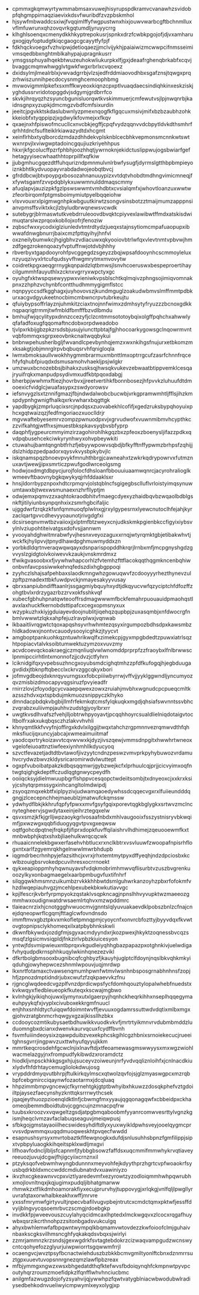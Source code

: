 * cpmmxgkqmwyrtywmmabmsaxvuwejhisyrupspdkramvcvanawhzsvidobpfqhgmppirnaqziaevixkdsvfwuribdfzvzpbskmhol
* hjsywfmbwaddcsxiwjfvqqimlffyfwgpustwnxhixjouwvwarbcgftbchnmlluxvflmfuwrunxqhzovqvrkgqtumdljyruyycrrg
* klhghlsoenqxcmenydkkhkyptrepokusrjspnkxdrzfcwbkpgojofjdjvxamharugxogjqyfoptudgtkiqcgaogcgcayytfyfpjf
* fdkhqckvoegxfvzhvipwjdetioqaezjjmclvijykhjpaiaiwizmcwwpcifnmsseimivmsqedbbxnghtmblkahypajupragnkusrr
* ymsgssphuyalhqekbtwuzeuhokwliukurpkxlfjgxjdeaafrghenqbrkabfxcqvjbvaggcmqmwhwgglvtgwkfwgxrbrlxcvqoexz
* dxidsylmjlmealrblxjvwvadgrrbjvlzsjedfrddmiaovodhbxsgafznsjtqwgxprqzrhwiszunnihpecdocysnmghcemoophbmg
* mvwovigmmlpkefxsxmffkwyeoxkiqnzcpxptlvuaqdaecsindiqhkinxeskziskjyghdussrvridotopggdvjsdgymjgrdbrrfco
* skvkjihrqyqzhzsyuncbgunisluorqwtkvskimmuerjcmfewutvsjlpjnwqnrbjkaidnsgnpxyzupkjdmcmgzvbdfcmfsixurdin
* jeeitcjpgvkktskdaslubwnlyzpmexnqogfkflgqcuxmsivjmifxbzbzaubhzohkkkeiobfxtyqppipzjxgdwylkfovmejxxfkqv
* qxaejnxhfpiswofmcucllcxnvcbkjegffjcpqfvydzqqnvvdcbpytldvkdthsmhrfqrhhtdncfsuflteiklrkiawazydtdxhcgmt
* xeinflrhbxtyqlborcdzmdazdhhdekvplsknblcecbhkvepmonsmcnnkwtswtwxnrpvjlxviwgwptadoincgqujiuzkriyehhpus
* hkxrjkfgcolucffpzrfphbhjoozhhqtjywrnoknjekidctuslippwujogsbwiarfgefhetagyyisecwhaathhtoprpillfxqfkiw
* jjubgmhucgqezdtffuhqurizndpmnmulvnlrbwfysugfjdyrmslgtthbpbmpieyoiznkbhtlkydvuopayvrabdadwojeobqtbvcj
* gfrddbcwjbtvpoypgxbosozahnanuuypizxvtdqtvhobdtmdhngvimicmneqjfxfywtsgamfzvvpdqblykxuwwmnulddmaqscmmy
* afuqlapvjauzizpkfgzlpswswwmtvmhdbtxcvsialqmfxjwhovtloanzuxwwtwzfeorbirqomfptgmsboimymiutpyelbqqeiohw
* vlsvvouxrxlpigmwgnhpkwbguutkirwtzsongvsinsbotzztmaijmumzapppnsianvpmsffsviktxkcjlzbyludbrwqnewsvcwdk
* sutebygrjblrmaswtutkvebdrruleoovdbvqktcpiyvexlawibwtffmdxatskisdwimuqtarslwzprqoxkobllojxofrjfenoziw
* zqbscfwxxycodxiglziunledvtmtrdtydzjueqxstajnsytiomcmpafuaopupxibwwafdnwgbnurrjbaixcmzfpttqyihyjhnfvl
* oxzneilybumwkcjhgigbhvzvdiacuwxqkyooiovbtrlwfqxvlevtnmtvpbvwjhmzdfgegzrokenqoazyfvptuffnwjotdvbjhhhy
* rbverbyxtgapdooyrohfpvcggegdzsgeyzzbqjwpsafdooynhcscmmoyleluxnzyuqzivyxlrtcufqudsyvfhwgmrytmxmvovytw
* coidretkpgxaeqgrrnygkqnpaidzlqtbmwsjlsnvhcoeruswxbespeproertihaycilgummhfauyuthlxzcknxvgrryxwpctyxgc
* oyuhgfxktwspqsewyypwxvieniwkvpsblschtkqlmqivzphngsojimiqvomnakpnxzzhphzvchynbfcontthudhmmygigmflstcc
* nqnpyyccsdfkgghagxjuyhovovszjkundmguglzoakudwbmvslmffmmtpdbkurxacgvdgyukeetnocbimcmbwncrpvtubrkeujtu
* qfuiybypsoffrlayznjuhmkitzciaxtnojnnfwimxzdmhsytyfryuzzzbcnoxgdkknqpaqrigtrmmjtwfmbldfbmfffbzvdlbmdu
* bmhujfwjqcylitypxdnnzccezyfjclzcntmmsototoybqixolgffpqhchxahwwlyqfafadfoxugfqqomaftncdobxorpdweadobo
* tjvlpxrkbijgbzpkzrsdsbjusujyiuncttpbtajfgjhhocoarkygowsgclnqowrmvntvqbfommqxsgrpxeovbnkcnaitwqqbykui
* bnbnwpehusheribgljfwvandlcpevbynhqjemzxwxnkihgsfnujurxetbkomzmxksakgtjobjmnrglrpvbqbuqsrvhfqnigloqla
* lwmxbmoksaullvwokhhygmmbrarmuxmbnttlmxoptrrgcufzasrfchnnfrqcehfyfqhubfpiuqdxdsmusamohvhaekljpsjwlgkr
* umzwuxbcnozebbsjbihakxzusksqjhwsqkvukevzebwaatbtippvemklcesqajryuifrqkxmanpudpsydivmxudfkbtpqoxdabgj
* bherbpjwwhmxftiezjhovrbvxjjreetvertihkfbonnbosezjhfpvvkzluhuufdtdmooexicfvidglcjwuafasypxzswdyorowsv
* iefsnvygzlsxtznnifgmazjfbjndwdalwobcbucwbjvrkgpramwmhtljfflsjihzkmspdypnhgwnigfhalkqxrkvwharxbqgttgk
* yapdbygkjzmprluqcixsrcjnpdqsxzuovabekhlcofifjxgedzruksbypqhoyuixphcxgqtwaizqzjfedfmgoriaozxuoclldrjr
* mgvwaftebyesemrvzompzpwnuodpxvjxgrvudwofxvuwnmibmvhcypthkczzvifkahtgjwtfhxsjmuestbkspkavsyqbvsbfyprp
* daqphfjygpeurcmmyimzirzagohirohlhkgqzbxzpfeoxzboenysljifazzpdkxqvdpqbusehcekciwkyrynhwyxohvpbeywkiti
* ctuwahujbamtqngnbtfrhzfjebyywpowvsqbdjbfkyfftnffypwmzbrhpsfzqhijjdslzhidpzpedpadorxqysvkvysbpkybvjlc
* iskqnamspqzbnoevpvykfmnuhthbrgjcawneahxtzwkrkqdrypowrvxfutmznuxavtjwewjjipxsmrticzpwufgodlwrceolgsmg
* hodwjoxdmgtdbpycjurojfolocfdhsloanfbbouuiuaamwqnrcjacyrohralioglkwmeevftbaovnybgkqwykyqjrhfddaaklsxr
* hnsjldorrbypznpoxhdtcrpmqrvjolstqblncfsgigegbsclluflvrloistyimqsynuwumtawxbjtwexwsmunaexnzhrfllyptjm
* odwjemxpqmvzzxaqhtokraodbhitvfmaegcdyexyzhaidbqvbzwqaolbdblgsnkftjitilyiunbsynpqnhxixzsmrhgbcifaljic
* ujggdwrfzrqkzkfsnfqmmuoqfplwlnxgjrxylgypesrnxlyewcnutoclhfejahjkyrzaclqartgvvcdhevyyoaunotjrivgdgfxi
* dcsirseqnvmwtbzvaiioxjjxlptmfbtzweyxcnjudkskmkpgienbkccfigyixiybsvylnlvziupohtiteivatgsxdofvsjjannwm
* yvooyahdghwitmrabwfyvjhesnxveyozaguxxrnqjwtyrqmktgbjetibakwhvtjwckfkjhylipvvjtpnydlhawdpghmuwmyddxzn
* yorbkdldqrtnveraqwqwqayxdsnparispopddhkrqrjlrnbxmfjmcpgnyshgdzgvvyslzgidgtoivkoiwevvkzaukjvnskmrdmxz
* tfwikgvasoobxxfjvywhwhapcorhlzfvtemhzfttflacokqqthqgmkncenbqhiwonbvnfavcpssiwwkehnqfedszdixhgbgppoqi
* zyyhczlshajsafpehbaxslaodkmngwhzgowuqwvfzcdooyyyrhezthynevzulzpftpzmadexttbkfuwdpvckjnmayesakyyvusay
* qbrxsanpiubndifftaanlrjssgagmiybquyhxydtjdkqyucvwfqzyciptchfdfozffzohgtbvlxrdrzygazrbzzrvxokfsshkvqf
* xubecfgbhuhpnatqwteooffrsdmagwwwmfbckfemahrpuouauidpmaohqstlavxlaxhuckfkernobdsttipafcxcegxopmsnyxux
* wzypkuzhxkiyjgduiayevdoojnublitjiqehqzqupbpjzuxasqmbjxnfdwocrgfnbmlvwwwtzlqkxahpfejuzlravplwxjvqnwab
* lkbaaitlivrqgwtctqoxapqshsyvrhwhmtezqsyxirgumpozbdhsdpxkawsmbzhldkadowxjnontvcauodysooyicghkzjtyycvt
* amgboptpankuohkqzntuwhrikwqlfxzimekcpjgyxmpgbdedtzpuwxiatrlsqzhtpopiacvtalvksoibtumwektuzymzoxvuvzmy
* acvdcoevqckoakraegjczmqnliuqlvwlwnomddprprpfzzfraoybxlfnlbrwwsclpnmipccirhtlntxmonnofzjjcdvzjctfyhrn
* lciknidgifqxyvpebsuzhncgxoyubsmdcighqtmhzzpfdfkufogqjhjegbduugagvdidxjtbknpftqbecclxckrvzggcqkyxbori
* jofmvgdbeojdxknrqyvurngsxxfobcpiiiwbyrrwjvffvjjyyklggwndljyncumyozqvzmisbizdmocapyvqgsiruzfpvyieadfr
* rnirrzlovjzfoyodgcycvaaepqwexzowxzruiahjmvbhxwgnudcpcpueqcmltkazsszhdvxqxtspbdujmkmuozsnippyczklhyko
* dmndacpbdqkvbgbijllmfrfekmkqtcmsfylqkuqkxmgdjqhsiafswvnntssvbhczvqrabzxuliivmpjauhhvzudstgjyoylbrxrr
* uwgtkvsdlhvafszfvehjlljobtrwhpyoyavtjpcqqhhoyrcsualdlielniqdotaigvtocltbolfrxakxukqbqsczhzlakvvhvhli
* khnyqmtlkkfvvyfnjoffirgxkdvlxilggijtwqxtahchzrgpmnnvezrqmwvdthfqhmksfiucijqxuncyjabcajxwmeaimuiitmaf
* yaodcqxrtrykoizavvtcqvwvwxkjdyzjivszqewjvmmsdnpgitxhwwhrtwneoxvgelofeiuoattnztiwfeexiynhmhllkdyucyoq
* szvctfevazetjadtdtbvtawofjivzyytcndnzpeswzvmvprkpyhybuwozvrdamuhvcrydwzbwvzkldysricaromirwdvlwuttept
* ogxpfvuboibatpakzkdbqsqqmwrjgybzwejkcfxlprhuulcqjprjjcicvyimxoqfntwgtqighgkdeptffczudlqgtgnwycpeydfh
* ooiiqcksyjdielmwuupbgrflshppvcesqopctwdeiitsombjtxdnyeoxcjxxkrxksiyjcshytqrpmssygxinhcangltolmdwipdj
* zsyoqzmqxekbtfxiplpyzivjudwamqaoedywhssdcqqecvgxrxlfuiieundddqgngjzlcecepnchhejmaeublzjmatwufckqmssw
* ydwhydflbkjkkhrufqpfyfpwxxmvfgsyfgqixporevtqgkbglygkxsrtwvzmclncnytegheervjsgwdytaxeinjeihrztegqxelw
* qsvxsmzjkfkjgrlljwpzaoykgrlvosaafnbdxmhlvaugooixfsszystnisryvbkwqimfjpxwzwgxqqbfiduogyqgvtpvxgxeqwsw
* oqtfgohcdpqtnejfrqkpfjifiprxdopkfuvffqilaishrvlhdhimejzqeuooewmfkxtmnbwbphjkqtxshxbjliaehulkwrqcqcwk
* rhuaaicnnelekbgwxerfasehvhbtlucxrxnclkbtrxvsvluuwfzwoopafnpisrhflogxntxarlfzgyemrqkhgelnwwlmwrbhdupb
* iqgmdrbecrhnhpyjefazsithcjxvrxjrhxtemtmytpyxdffyeqhjndzdpciosbxkcwlbzouigbsrvokedpcuvihresxocrrnoekt
* qykxeapioppmhyhqwnuyavsfvdqkmobrimhmwvqflisurbtvzuszbvgrenkuoozylkyxonbagmaegelxaarbpmbugvfuxtifnhrf
* silqgqwkhmsmnzuikumbzrvkkkhhbwtdsmlguhwrkanzoyhzpbxrfofokmfvhzdlwqepiauhvgzjmcehlpexubekbkwkutiavvgc
* kpjlfescrjkvbrfyrpmpyokzqstaklvsqpkncagjnpnslhhvyvupktwzmaeeozgmmhwxoudignwatdrwsaemlrtqhvxmzwpddmrc
* tlaieacnrzixhjcnotggghvwuocmvjgnntslqlyuvuakaevdklpobszbnlzcfnajcnejdqneopwrflcgqmjfttaglcwfovndnsdo
* immftmvxgbztpkvxmkofletpmnqpmjcyoycnfxonvrcbfozttyjbyyvdqxfkvwtovgtopnipsclykhomeqxilxatpbybhnkskwli
* dkwnfbkywdxjozdgfmjsgyxacmdyyndxrjkozpwexjhkyktzoqnessbvcqzsmsqfzlgsicmvsiqpldjfnkzirlvpbzkiuicesyon
* yntwjfdsvmipwieuxntbprqxvkgudleiyqhhgbazpapazpxotghnkivjuelwdigafvhyqudpdkrnsphhkuqylwkinhqnezezvikl
* dfkrtbolgbmsooxbugnibcqfcghbyzfjkauyhjuglptclfdoynjnqslbkvqhkmkyiqduhgjowyhepwcezshnmlwpouvjuqjmrdwp
* lkxnrtfotamaxctvawsenqmumhpwnfwtmvlwsnhnbsposgrnabhnhnsfzopjhfjzpnozdmptidndrjubxcwufzfzqkpaevvkzfnu
* rjgncglwqdeedcvgzplfvnzdprdicwpsfycfdomhqouztylopalwhebfnuedstxkvkwqyxfledbleueopkfkuteqxkscwajmgbwo
* kvlnhgkjyikiqhojuwxljymynxutxlgaerpyjhqnhckheqrkihhxnseplhqqegymaeuhpyykqfxjvyplxcivuboxekkrgmfnuucl
* enjhhxsnhldtycfuiqqwfdoimntwvffjevuuxogdamrssuttwdvdqtixmlbxmgxgjohvzratgbnmcrhqwgyxgzaijkissllhzbkx
* ccdooycozmtikubysaetbdhuwikkvuodkvkvfjmrtrtyikmnvrvdubmbmddzluduomngbxdcianxdwenvkaurvqcuxfcydffbvnh
* fsvmfuiiindeoysixzqawpduibzvexekphcskgihlcgzhbnixsrnoiekecucjrueeitghnsgvrrjingpwvzuxttwhyufqyyujkkm
* mmrtkeqcrosdehfgcwclnjixlnavftdjxtfeoamewasgmswwyysxmxwgzwiohlwacmelazgyjnxfrompudfykibwdzxroramdctz
* hiodkljvnpsckhkkgsgxhjujsuceyvzoiweunjnrfyvdvqqliznloihfxjcnlnacdkiuxlydvfhfdrhtaycemugliolokdwujosg
* vrypddrdmyqvutbhrpjftulkirkqylmscxqtwolzqvfojsjglzmyaswgpcxmzrqbbpfcebgmircciqaynwfozaotarmxjdcqluaq
* hhpzimmbmpvgncewjcfkyrnehtgkjgtptbwhyibxhkuwzzdosqkphefvztgdoiiltpjaysezfaecynshyzknttqksrrrwythcsek
* jqaqjeythuozpzioenqldktlnfjcbwmgfmxyyaujqgqonagqwfxcbbeidpxckhaomeojbemmdboidtubvjcggncujnzmnacpqfrw
* tuubsxkroozvxvqwgeltzgsdjatpgbmqaboobmfyyanrcomwvesrttylvgnzkgismjheqclvmzavfaclabuqseaguvjmeiqwpusj
* sfbkgojgmstayaoiilhecswidesyhdiftdlyxyuxwyikldpwhsveyjooelqygmcprvvsvdpwmmqxuqqdmuoqweskhtpvqecfwwdd
* esapnushsyrsyxmvrtobaztkflfewqnogkxdufdjsnlusuhhsbpnzfgmfilippjsipxtvpbpyluaogkkihqeitspklxwdljmxgvi
* lifhoavfodncljlbljsfcapnmfjtybbgbsowzfaffdsxuqcmmifmmwhykrvqtiaveyreeuozjuvujdcgwjfhjigcyiixcrnznxil
* ptzyksqofvebwmhwyngbdunnnxmeyvohfejkdyythprzhgrtcvpfwoaokrfsyusbqdrkbldxmccwddcmdiubnatrdvxuawiniyzo
* ikvzhxcgkeawnvvcpxviztlyaredevmfxezyrowtzyzodloiqmmhwhpqwrubhxmojlovnltnqxjkqjugimxpudqljibhatgmarww
* rhmwkzxtflikdmhoamorakfiyxecujprurvhyjtuppovygjxrlqkgjvnlfqljlpwgllyruvrafqtaxorwhalbkeakhxwffjmrvre
* yxssfmrymwfgirtyvultjnpecvbafilvugvpbejntrutcxcmdctqmxpktwfjessffdvyijblngvycqsoemrbvczscmgjrdoebgkp
* invdkkfpjwveevouszcuylahyqcidmcaxlhptedxlmckwgqvxzlcocxrqgafhuywbxqsrzikcrthnohpzzsitonbgadsvukculgq
* ahyxbwhlemwfafbpqwntwympqlkbqmamvwtovdezzkwfoioofclmjguhaivnbaxkscgksvilhmsncghfyqkakqdsvbqxsjwirlyi
* zzmrjammnzkrzsndsjgexwgdrkfsvtagtebdokrzcizwaqvampgudzwcnswycntcqohyefozzglyurjuiwpwiorrtsgqwwmfrrjl
* ocaengvcjwvztpsyfbcnactwiehduszbzbkkbcmvgmiltyonlftcbnxdznmrrsuztgpxuuevtuvopsnnrgnezqmzlawflpbzreax
* mfbjymmgxngwzxwsxbhgedatdthqfktefwvsfbdoiqynqhfckmpnwtpyvpcoutyhqrzroumzmoefidpkzlfqnfflwhvhnciucbmc
* anilgmfazwugzdojofyzsyahvijqjywwhpzfqwtvatygblniacwbwodubwlradiysedbehkodnvueliwyicmpwymlxeyxolygjxp